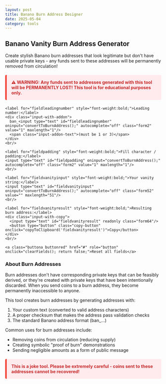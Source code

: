 ```yaml
---
layout: post
title: Banano Burn Address Designer
date: 2025-05-04
category: tools
---
```


<div class="tool-container">
  <h2>Banano Vanity Burn Address Generator</h2>
  <p>Create stylish Banano burn addresses that look legitimate but don't have usable private keys - any funds sent to these addresses will be permanently removed from circulation!</p>
  
  <div class="warning">⚠️ WARNING: Any funds sent to addresses generated with this tool will be PERMANENTLY LOST! This tool is for educational purposes only.</div>
  
  <form id="burnAddressGenerator">
    <div id="errorboxred"></div>
    
    <label for="fieldleadingnumber" style="font-weight:bold;">Leading number:</label>
    <div class="input-with-addon">
      ban_<input type="text" id="fieldleadingnumber" oninput="convertToBurnAddress();" autocomplete="off" class="form2" value="1" maxlength="1"/>
      <span class="input-addon-text">(must be 1 or 3)</span>
    </div>
    <br/>
    
    <label for="fieldpadding" style="font-weight:bold;">Fill character / padding:</label>
    <input type="text" id="fieldpadding" oninput="convertToBurnAddress();" autocomplete="off" class="form2" value="1" maxlength="1"/>
    <br/>
    
    <label for="fieldvanityinput" style="font-weight:bold;">Your vanity string:</label>
    <input type="text" id="fieldvanityinput" oninput="convertToBurnAddress();" autocomplete="off" class="form52" value="" maxlength="51"/>
    <br/>
    
    <label for="fieldvanityresult" style="font-weight:bold;">Resulting burn address:</label>
    <div class="input-with-copy">
      <input type="text" id="fieldvanityresult" readonly class="form64"/>
      <button type="button" class="copy-button" onclick="copyToClipboard('fieldvanityresult')">Copy</button>
    </div>
    <br/>
    
    <a class="buttona buttonred" href="#" role="button" onclick="clearFields(); return false;">Reset all fields</a>
  </form>

  <h3>About Burn Addresses</h3>
  <p>Burn addresses don't have corresponding private keys that can be feasibly derived, or they're created with private keys that have been intentionally discarded. When you send coins to a burn address, they become permanently inaccessible to anyone.</p>
  
  <p>This tool creates burn addresses by generating addresses with:</p>
  <ol>
    <li>Your custom text (converted to valid address characters)</li>
    <li>A proper checksum that makes the address pass validation checks</li>
    <li>The standard Banano address format (ban_...)</li>
  </ol>
  
  <p>Common uses for burn addresses include:</p>
  <ul>
    <li>Removing coins from circulation (reducing supply)</li>
    <li>Creating symbolic "proof of burn" demonstrations</li>
    <li>Sending negligible amounts as a form of public message</li>
  </ul>
  
  <div class="warning">This is a joke tool. Please be extremely careful - coins sent to these addresses cannot be recovered!</div>
</div>

<script type="text/javascript">
// Blake2b implementation from dcposch's blakejs library
(function() {
  var ERROR_MSG_INPUT = 'Input must be an string, Buffer or Uint8Array';
  
  // For convenience, let people hash a string, not just a Uint8Array
  function normalizeInput(input) {
    var ret;
    if (input instanceof Uint8Array) {
      ret = input;
    } else {
      throw new Error(ERROR_MSG_INPUT);
    }
    return ret;
  }
  
  // 64-bit unsigned addition
  // Sets v[a,a+1] += v[b,b+1]
  // v should be a Uint32Array
  function ADD64AA(v, a, b) {
    var o0 = v[a] + v[b];
    var o1 = v[a + 1] + v[b + 1];
    if (o0 >= 0x100000000) {
      o1++;
    }
    v[a] = o0;
    v[a + 1] = o1;
  }
  
  // 64-bit unsigned addition
  // Sets v[a,a+1] += b
  // b0 is the low 32 bits of b, b1 represents the high 32 bits
  function ADD64AC(v, a, b0, b1) {
    var o0 = v[a] + b0;
    if (b0 < 0) {
      o0 += 0x100000000;
    }
    var o1 = v[a + 1] + b1;
    if (o0 >= 0x100000000) {
      o1++;
    }
    v[a] = o0;
    v[a + 1] = o1;
  }
  
  // Little-endian byte access
  function B2B_GET32(arr, i) {
    return (arr[i] ^
    (arr[i + 1] << 8) ^
    (arr[i + 2] << 16) ^
    (arr[i + 3] << 24));
  }
  
  // G Mixing function
  // The ROTRs are inlined for speed
  var v = new Uint32Array(32);
  var m = new Uint32Array(32);
  function B2B_G(a, b, c, d, ix, iy) {
    var x0 = m[ix];
    var x1 = m[ix + 1];
    var y0 = m[iy];
    var y1 = m[iy + 1];
    
    ADD64AA(v, a, b); // v[a,a+1] += v[b,b+1]
    ADD64AC(v, a, x0, x1); // v[a, a+1] += x
    
    // v[d,d+1] = (v[d,d+1] xor v[a,a+1]) rotated to the right by 32 bits
    var xor0 = v[d] ^ v[a];
    var xor1 = v[d + 1] ^ v[a + 1];
    v[d] = xor1;
    v[d + 1] = xor0;
    
    ADD64AA(v, c, d);
    
    // v[b,b+1] = (v[b,b+1] xor v[c,c+1]) rotated right by 24 bits
    xor0 = v[b] ^ v[c];
    xor1 = v[b + 1] ^ v[c + 1];
    v[b] = (xor0 >>> 24) ^ (xor1 << 8);
    v[b + 1] = (xor1 >>> 24) ^ (xor0 << 8);
    
    ADD64AA(v, a, b);
    ADD64AC(v, a, y0, y1);
    
    // v[d,d+1] = (v[d,d+1] xor v[a,a+1]) rotated right by 16 bits
    xor0 = v[d] ^ v[a];
    xor1 = v[d + 1] ^ v[a + 1];
    v[d] = (xor0 >>> 16) ^ (xor1 << 16);
    v[d + 1] = (xor1 >>> 16) ^ (xor0 << 16);
    
    ADD64AA(v, c, d);
    
    // v[b,b+1] = (v[b,b+1] xor v[c,c+1]) rotated right by 63 bits
    xor0 = v[b] ^ v[c];
    xor1 = v[b + 1] ^ v[c + 1];
    v[b] = (xor1 >>> 31) ^ (xor0 << 1);
    v[b + 1] = (xor0 >>> 31) ^ (xor1 << 1);
  }
  
  // Initialization Vector
  var BLAKE2B_IV32 = new Uint32Array([
    0xF3BCC908, 0x6A09E667, 0x84CAA73B, 0xBB67AE85,
    0xFE94F82B, 0x3C6EF372, 0x5F1D36F1, 0xA54FF53A,
    0xADE682D1, 0x510E527F, 0x2B3E6C1F, 0x9B05688C,
    0xFB41BD6B, 0x1F83D9AB, 0x137E2179, 0x5BE0CD19
  ]);
  
  var SIGMA8 = [
    0, 1, 2, 3, 4, 5, 6, 7, 8, 9, 10, 11, 12, 13, 14, 15,
    14, 10, 4, 8, 9, 15, 13, 6, 1, 12, 0, 2, 11, 7, 5, 3,
    11, 8, 12, 0, 5, 2, 15, 13, 10, 14, 3, 6, 7, 1, 9, 4,
    7, 9, 3, 1, 13, 12, 11, 14, 2, 6, 5, 10, 4, 0, 15, 8,
    9, 0, 5, 7, 2, 4, 10, 15, 14, 1, 11, 12, 6, 8, 3, 13,
    2, 12, 6, 10, 0, 11, 8, 3, 4, 13, 7, 5, 15, 14, 1, 9,
    12, 5, 1, 15, 14, 13, 4, 10, 0, 7, 6, 3, 9, 2, 8, 11,
    13, 11, 7, 14, 12, 1, 3, 9, 5, 0, 15, 4, 8, 6, 2, 10,
    6, 15, 14, 9, 11, 3, 0, 8, 12, 2, 13, 7, 1, 4, 10, 5,
    10, 2, 8, 4, 7, 6, 1, 5, 15, 11, 9, 14, 3, 12, 13, 0,
    0, 1, 2, 3, 4, 5, 6, 7, 8, 9, 10, 11, 12, 13, 14, 15,
    14, 10, 4, 8, 9, 15, 13, 6, 1, 12, 0, 2, 11, 7, 5, 3
  ];
  
  // These are offsets into a uint64 buffer.
  // Multiply them all by 2 to make them offsets into a uint32 buffer,
  // because this is Javascript and we don't have uint64s
  var SIGMA82 = new Uint8Array(SIGMA8.map(function (x) { return x * 2 }));
  
  // Compression function. 'last' flag indicates last block.
  // Note we're representing 16 uint64s as 32 uint32s
  function blake2bCompress(ctx, last) {
    var i = 0;
    
    // init work variables
    for (i = 0; i < 16; i++) {
      v[i] = ctx.h[i];
      v[i + 16] = BLAKE2B_IV32[i];
    }
    
    // low 64 bits of offset
    v[24] = v[24] ^ ctx.t;
    v[25] = v[25] ^ (ctx.t / 0x100000000);
    
    // high 64 bits not supported, offset may not be higher than 2**53-1
    
    // last block flag set ?
    if (last) {
      v[28] = ~v[28];
      v[29] = ~v[29];
    }
    
    // get little-endian words
    for (i = 0; i < 32; i++) {
      m[i] = B2B_GET32(ctx.b, 4 * i);
    }
    
    // twelve rounds of mixing
    for (i = 0; i < 12; i++) {
      B2B_G(0, 8, 16, 24, SIGMA82[i * 16 + 0], SIGMA82[i * 16 + 1]);
      B2B_G(2, 10, 18, 26, SIGMA82[i * 16 + 2], SIGMA82[i * 16 + 3]);
      B2B_G(4, 12, 20, 28, SIGMA82[i * 16 + 4], SIGMA82[i * 16 + 5]);
      B2B_G(6, 14, 22, 30, SIGMA82[i * 16 + 6], SIGMA82[i * 16 + 7]);
      B2B_G(0, 10, 20, 30, SIGMA82[i * 16 + 8], SIGMA82[i * 16 + 9]);
      B2B_G(2, 12, 22, 24, SIGMA82[i * 16 + 10], SIGMA82[i * 16 + 11]);
      B2B_G(4, 14, 16, 26, SIGMA82[i * 16 + 12], SIGMA82[i * 16 + 13]);
      B2B_G(6, 8, 18, 28, SIGMA82[i * 16 + 14], SIGMA82[i * 16 + 15]);
    }
    
    for (i = 0; i < 16; i++) {
      ctx.h[i] = ctx.h[i] ^ v[i] ^ v[i + 16];
    }
  }
  
  // Creates a BLAKE2b hashing context
  // Requires an output length between 1 and 64 bytes
  // Takes an optional Uint8Array key
  function blake2bInit(outlen, key) {
    if (outlen === 0 || outlen > 64) {
      throw new Error('Illegal output length, expected 0 < length <= 64');
    }
    if (key && key.length > 64) {
      throw new Error('Illegal key, expected Uint8Array with 0 < length <= 64');
    }
    
    // state, 'param block'
    var ctx = {
      b: new Uint8Array(128),
      h: new Uint32Array(16),
      t: 0, // input count
      c: 0, // pointer within buffer
      outlen: outlen // output length in bytes
    };
    
    // initialize hash state
    for (var i = 0; i < 16; i++) {
      ctx.h[i] = BLAKE2B_IV32[i];
    }
    var keylen = key ? key.length : 0;
    ctx.h[0] ^= 0x01010000 ^ (keylen << 8) ^ outlen;
    
    // key the hash, if applicable
    if (key) {
      blake2bUpdate(ctx, key);
      // at the end
      ctx.c = 128;
    }
    
    return ctx;
  }
  
  // Updates a BLAKE2b streaming hash
  // Requires hash context and Uint8Array (byte array)
  function blake2bUpdate(ctx, input) {
    for (var i = 0; i < input.length; i++) {
      if (ctx.c === 128) { // buffer full ?
        ctx.t += ctx.c; // add counters
        blake2bCompress(ctx, false); // compress (not last)
        ctx.c = 0; // counter to zero
      }
      ctx.b[ctx.c++] = input[i];
    }
  }
  
  // Completes a BLAKE2b streaming hash
  // Returns a Uint8Array containing the message digest
  function blake2bFinal(ctx) {
    ctx.t += ctx.c; // mark last block offset
    
    while (ctx.c < 128) { // fill up with zeros
      ctx.b[ctx.c++] = 0;
    }
    blake2bCompress(ctx, true); // final block flag = 1
    
    // little endian convert and store
    var out = new Uint8Array(ctx.outlen);
    for (var i = 0; i < ctx.outlen; i++) {
      out[i] = ctx.h[i >> 2] >> (8 * (i & 3));
    }
    return out;
  }
  
  // Computes the BLAKE2B hash of a string or byte array, and returns a Uint8Array
  function blake2b(input, key, outlen) {
    // preprocess inputs
    outlen = outlen || 64;
    input = normalizeInput(input);
    
    // do the math
    var ctx = blake2bInit(outlen, key);
    blake2bUpdate(ctx, input);
    return blake2bFinal(ctx);
  }
  
  const ALPHABET = '13456789abcdefghijkmnopqrstuwxyz';

    /* =====  ENCODE  ===== */
    function encode(data) {
    const leftover = (data.length * 8) % 5;
    const offset   = leftover === 0 ? 0 : 5 - leftover;

    let value = 0, bits = 0, out = '';
    for (let byte of data) {
        value = (value << 8) | byte;
        bits += 8;
        while (bits >= 5) {
        out += ALPHABET[(value >>> (bits + offset - 5)) & 31];
        bits -= 5;
        }
    }
    if (bits > 0) {
        out += ALPHABET[(value << (5 - (bits + offset))) & 31];
    }
    return out;
    }

    /* =====  DECODE  ===== */
    function decode(str) {
    const leftover = (str.length * 5) % 8;
    const offset   = leftover === 0 ? 0 : 8 - leftover;

    let value = 0, bits = 0, idx = 0;
    const out = new Uint8Array(Math.ceil(str.length * 5 / 8));

    for (let ch of str) {
        const v = ALPHABET.indexOf(ch);
        if (v === -1) continue;          // ignore unexpected chars
        value = (value << 5) | v;
        bits += 5;
        if (bits >= 8) {
        out[idx++] = (value >>> (bits + offset - 8)) & 0xff;
        bits -= 8;
        }
    }
    if (bits > 0) out[idx++] = (value << (bits + offset - 8)) & 0xff;
    return leftover ? out.slice(1, idx) : out.slice(0, idx);
    }
  
  // Register functions globally
  window.burnTools = {
    decode: decode,
    encode: encode,
    blake2b: blake2b
  };
})();

// Function to generate a custom burn address
function convertToBurnAddress() {
  var vanity_part = document.getElementById('fieldvanityinput').value.toLowerCase();
  var start = document.getElementById('fieldleadingnumber').value; 
  var padding = document.getElementById('fieldpadding').value; 
  
  if(start == '') {start = '1'}
  if(padding == '') {padding = '1'}
  
  // Replace invalid characters with similar looking valid ones
  vanity_part = vanity_part.replace(/0/g, "o"); 
  vanity_part = vanity_part.replace(/2/g, "z"); 
  vanity_part = vanity_part.replace(/l/g, "1"); 
  vanity_part = vanity_part.replace(/v/g, "u");  
  vanity_part = vanity_part.replace(/à/g, "a");  
  vanity_part = vanity_part.replace(/á/g, "a");  
  vanity_part = vanity_part.replace(/ä/g, "ae");  
  vanity_part = vanity_part.replace(/â/g, "a");  
  vanity_part = vanity_part.replace(/č/g, "c");  
  vanity_part = vanity_part.replace(/ç/g, "c");  
  vanity_part = vanity_part.replace(/é/g, "e");  
  vanity_part = vanity_part.replace(/ě/g, "e");  
  vanity_part = vanity_part.replace(/ê/g, "e");  
  vanity_part = vanity_part.replace(/è/g, "e");  
  vanity_part = vanity_part.replace(/ë/g, "e");  
  vanity_part = vanity_part.replace(/î/g, "i");  
  vanity_part = vanity_part.replace(/ï/g, "i");  
  vanity_part = vanity_part.replace(/í/g, "i");  
  vanity_part = vanity_part.replace(/ô/g, "o");  
  vanity_part = vanity_part.replace(/ö/g, "oe");  
  vanity_part = vanity_part.replace(/ó/g, "o");  
  vanity_part = vanity_part.replace(/ß/g, "ss");  
  vanity_part = vanity_part.replace(/ù/g, "u");  
  vanity_part = vanity_part.replace(/û/g, "u");  
  vanity_part = vanity_part.replace(/ú/g, "u");  
  vanity_part = vanity_part.replace(/ü/g, "ue");  
  vanity_part = vanity_part.replace(/ů/g, "u");  
  vanity_part = vanity_part.replace(/š/g, "s");  
  vanity_part = vanity_part.replace(/ž/g, "z");  
  
  // Limit the length to 51 (max allowed minus 1 for leading number)
  if (vanity_part.length > 51) {
    vanity_part = vanity_part.substring(0, 51);
  }
  
  // Ensure leading number is either 1 or 3
  if (start !== '1' && start !== '3') {
    start = '1';
    document.getElementById('fieldleadingnumber').value = '1';
    }
  
  // Ensure padding character is valid
  padding = padding.replace(/[^13456789abcdefghijkmnopqrstuwxyz]/g, '1');
  
  // Replace any remaining invalid characters with the padding
  vanity_part = vanity_part.replace(/[^13456789abcdefghijkmnopqrstuwxyz]/g, padding);
  
  // Construct the main part of the address
  let main = start + vanity_part;
  
  // Add padding to reach the required length (52 chars)
  for (let i = main.length; i < 52; i++) {
    main += padding;
  }
  
  try {
    // Convert the main part to a byte array
    const pubKeyBytes = window.burnTools.decode(main);
    
    // Create a cryptographically secure checksum using full Blake2b
    const checksumBytes = window.burnTools.blake2b(pubKeyBytes, null, 5);
    
    const checksum = burnTools.encode(checksumBytes.slice().reverse());
    
    // Assemble the final address with ban_ prefix
    const final = 'ban_' + main + checksum;
    
    document.getElementById('fieldvanityresult').value = final;
  } catch (error) {
    // Handle any errors
    console.error("Error generating burn address:", error);
    document.getElementById('fieldvanityresult').value = "Error generating address";
  }
}

// Function to copy to clipboard
function copyToClipboard(elementId) {
  var copyText = document.getElementById(elementId);
  copyText.select();
  document.execCommand("copy");
}

// Function to clear all fields
function clearFields() {
  document.getElementById('fieldleadingnumber').value = '1';
  document.getElementById('fieldpadding').value = '1';
  document.getElementById('fieldvanityinput').value = '';
  document.getElementById('fieldvanityresult').value = '';
  // Generate default address
  convertToBurnAddress();
}

// Initialize when the window loads
window.onload = function() {
  // Set default values
  document.getElementById('fieldleadingnumber').value = '1';
  document.getElementById('fieldpadding').value = '1';
  // Generate initial burn address with empty vanity part
  convertToBurnAddress();
};
</script>

<style>
.warning {
  background-color: #ffebee;
  border-left: 5px solid #f44336;
  color: #c62828;
  padding: 15px;
  margin: 20px 0;
  border-radius: 4px;
  font-weight: bold;
}

.form2 {
  width: 40px;
  font-family: monospace;
  padding: 8px;
  margin-bottom: 10px;
  border-radius: 4px;
  border: 1px solid #555;
  background-color: #333;
  color: white;
}

.form52 {
  width: 100%;
  font-family: monospace;
  padding: 8px;
  margin-bottom: 10px;
  border-radius: 4px;
  border: 1px solid #555;
  background-color: #333;
  color: white;
}

.form64 {
  width: 100%;
  font-family: monospace;
  padding: 8px;
  margin-bottom: 10px;
  border-radius: 4px;
  border: 1px solid #555;
  background-color: #333;
  color: white;
}

.input-with-addon {
  display: flex;
  align-items: center;
}

.input-addon-text {
  padding-left: 10px;
  color: #888;
}

.input-with-copy {
  display: flex;
  align-items: center;
}

.copy-button {
  background-color: #444;
  border: none;
  color: white;
  padding: 4px 8px;
  margin-left: 8px;
  border-radius: 4px;
  cursor: pointer;
  font-size: 12px;
}

.copy-button:hover {
  background-color: #555;
}
</style>
